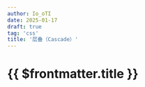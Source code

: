 ```yaml
---
author: Io_oTI
date: 2025-01-17
draft: true
tag: 'css'
title: '层叠（Cascade）'
---
```


# {{ $frontmatter.title }}
